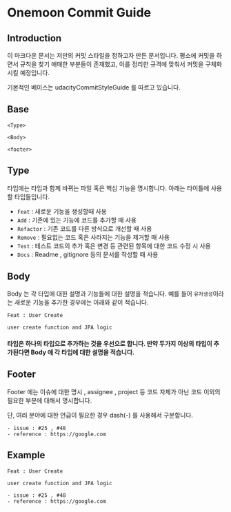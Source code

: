 # Onemoon Commit Guide

## Introduction

이 마크다운 문서는 저만의 커밋 스타일을 정하고자 만든 문서입니다. 평소에 커밋을 하면서 규칙을 찾기 애매한 부분들이 존재했고, 이를 정리한 규격에 맞춰서 커밋을 구체화 시킬 예정입니다.

기본적인 베이스는 udacityCommitStyleGuide 를 따르고 있습니다.


## Base
```
<Type> 

<Body>

<footer> 
```

## Type

타입에는 타입과 함께 바뀌는 파일 혹은 핵심 기능을 명시합니다. 아래는 타이틀에 사용할 타입들입니다.

- `Feat` : 새로운 기능을 생성할때 사용
- `Add` : 기존에 있는 기능에 코드를 추가할 때 사용
- `Refactor` : 기존 코드를 다른 방식으로 개선할 때 사용
- `Remove` : 필요없는 코드 혹은 사라지는 기능을 제거할 때 사용
- `Test` : 테스트 코드의 추가 혹은 변경 등 관련된 항목에 대한 코드 수정 시 사용
- `Docs` : Readme , gitignore 등의 문서를 작성할 때 사용


## Body

Body 는 각 타입에 대한 설명과 기능들에 대한 설명을 적습니다. 예를 들어 `유저생성`이라는 새로운 기능을 추가한 경우에는 아래와 같이 적습니다.

```
Feat : User Create

user create function and JPA logic
```

#### 타입은 하나의 타입으로 추가하는 것을 우선으로 합니다. 만약 두가지 이상의 타입이 추가된다면 Body 에 각 타입에 대한 설명을 적습니다.

## Footer

Footer 에는 이슈에 대한 명시 , assignee , project 등 코드 자체가 아닌 코드 이외의 필요한 부분에 대해서 명시합니다.

단, 여러 분야에 대한 언급이 필요한 경우 dash(-) 를 사용해서 구분합니다.

```
- issue : #25 , #48
- reference : https://google.com
```

## Example

```
Feat : User Create

user create function and JPA logic

- issue : #25 , #48
- reference : https://google.com

```